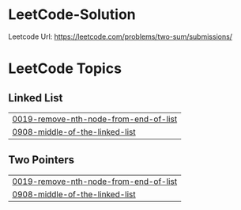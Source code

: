 # LeetCode-Solution

Leetcode Url: https://leetcode.com/problems/two-sum/submissions/


<!---LeetCode Topics Start-->
# LeetCode Topics
## Linked List
|  |
| ------- |
| [0019-remove-nth-node-from-end-of-list](https://github.com/senaa07/LeetCode-Solution/tree/master/0019-remove-nth-node-from-end-of-list) |
| [0908-middle-of-the-linked-list](https://github.com/senaa07/LeetCode-Solution/tree/master/0908-middle-of-the-linked-list) |
## Two Pointers
|  |
| ------- |
| [0019-remove-nth-node-from-end-of-list](https://github.com/senaa07/LeetCode-Solution/tree/master/0019-remove-nth-node-from-end-of-list) |
| [0908-middle-of-the-linked-list](https://github.com/senaa07/LeetCode-Solution/tree/master/0908-middle-of-the-linked-list) |
<!---LeetCode Topics End-->